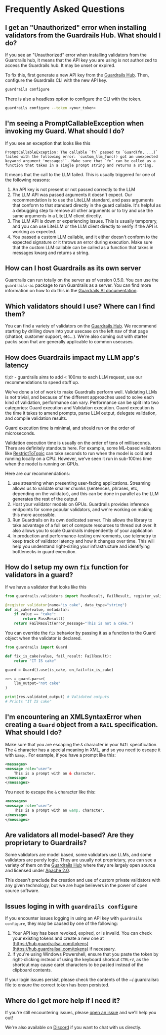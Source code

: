 # Frequently Asked Questions

## I get an "Unauthorized" error when installing validators from the Guardrails Hub. What should I do?

If you see an "Unauthorized" error when installing validators from the Guardrails hub, it means that the API key you are using is not authorized to access the Guardrails hub. It may be unset or expired. 

To fix this, first generate a new API key from the [Guardrails Hub](https://hub.guardrailsai.com/keys). Then, configure the Guardrails CLI with the new API key.

```bash
guardrails configure
```

There is also a headless option to configure the CLI with the token.

```bash
guardrails configure --token <your_token>
```

## I'm seeing a PromptCallableException when invoking my Guard. What should I do?

If you see an exception that looks like this

```
PromptCallableException: The callable `fn` passed to `Guard(fn, ...)` failed with the following error: `custom_llm_func() got an unexpected keyword argument 'messages'`. Make sure that `fn` can be called as a function that takes in a single prompt string and returns a string.
```

It means that the call to the LLM failed. This is usually triggered for one of the following reasons:

1. An API key is not present or not passed correctly to the LLM
1. The LLM API was passed arguments it doesn't expect. Our recommendation is to use the LiteLLM standard, and pass arguments that conform to that standard directly in the guard callable. It's helpful as a debugging step to remove all other arguments or to try and use the same arguments in a LiteLLM client directly.
1. The LLM API is down or experiencing issues. This is usually temporary, and you can use LiteLLM or the LLM client directly to verify if the API is working as expected.
1. You passed a custom LLM callable, and it either doesn't conform to the expected signature or it throws an error during execution. Make sure that the custom LLM callable can be called as a function that takes in messages kwarg and returns a string.

## How can I host Guardrails as its own server

Guardrails can run totally on the server as of version 0.5.0. You can use the `guardrails-ai` package to run Guardrails as a server. You can find more information on how to do this in the [Guardrails AI documentation](https://docs.guardrails.ai/guardrails_ai/installation).

## Which validators should I use? Where can I find them?

You can find a variety of validators on the [Guardrails Hub](https://hub.guardrailsai.com). We recommend starting by drilling down into your usecase on the left nav of that page (chatbot, customer support, etc...). We're also coming out with starter packs soon that are generally applicable to common usecases.

## How does Guardrails impact my LLM app's latency

tl;dr - guardrails aims to add < 100ms to each LLM request, use our recommendations to speed stuff up.

We've done a lot of work to make Guardrails perform well. Validating LLMs is not trivial, and because of the different approaches used to solve each kind of validation, performance can vary. Performance can be split into two categories: Guard execution and Validation execution. Guard execution is the time it takes to amend prompts, parse LLM output, delegate validation, and compile validation results. 

Guard execution time is minimal, and should run on the order of microseconds.

Validation execution time is usually on the order of tens of milliseconds. There are definitely standouts here. For example, some ML-based validators like [RestrictToTopic](https://hub.guardrailsai.com/validator/tryolabs/restricttotopic) can take seconds to run when the model is cold and running locally on a CPU. However, we've seen it run in sub-100ms time when the model is running on GPUs.

Here are our recommendations:

1. use streaming when presenting user-facing applications. Streaming allows us to validate smaller chunks (sentences, phrases, etc, depending on the validator), and this can be done in parallel as the LLM generates the rest of the output
1. Host your validator models on GPUs. Guardrails provides inference endpoints for some popular validators, and we're working on making this more accessible.
1. Run Guardrails on its own dedicated server. This allows the library to take advantage of a full set of compute resources to thread out over. It also allows you to scale Guardrails independently of your application
1. In production and performance-testing environments, use telemetry to keep track of validator latency and how it changes over time. This will help you understand right-sizing your infrastructure and identifying bottlenecks in guard execution.

## How do I setup my own `fix` function for validators in a guard?

If we have a validator that looks like this
```python
from guardrails.validators import PassResult, FailResult, register_validator

@register_validator(name="is_cake", data_type="string")
def is_cake(value, metadata):
    if value == "cake":
        return PassResult()
    return FailResult(error_message="This is not a cake.")
```

You can override the `fix` behavior by passing it as a function to the Guard object when the validator is declared.

```python
from guardrails import Guard

def fix_is_cake(value, fail_result: FailResult):
    return "IT IS cake"

guard = Guard().use(is_cake, on_fail=fix_is_cake)

res = guard.parse(
    llm_output="not cake"
)

print(res.validated_output) # Validated outputs
# Prints "IT IS cake"
```

## I'm encountering an XMLSyntaxError when creating a `Guard` object from a `RAIL` specification. What should I do?

Make sure that you are escaping the `&` character in your `RAIL` specification. The `&` character has a special meaning in XML, and so you need to escape it with `&amp;`. For example, if you have a prompt like this:

```xml
<messages>
<message role="user">
    This is a prompt with an & character.
</message>
</messages>
```

You need to escape the `&` character like this:

```xml
<messages>
<message role="user">
    This is a prompt with an &amp; character.
</message>
</messages>
```

## Are validators all model-based? Are they proprietary to Guardrails?

Some validators are model based, some validators use LLMs, and some validators are purely logic. They are usually not proprietary, you can see a variety of them on the [Guardrails Hub](https://hub.guardrailsai.com) where they are largely open source and licensed under [Apache 2.0](https://www.apache.org/licenses/LICENSE-2.0).

This doesn't preclude the creation and use of custom private validators with any given technology, but we are huge believers in the power of open source software.

## Issues loging in with `guardrails configure`

If you encounter issues logging in using an API key with `guardrails configure`, they may be caused by one of the following:

1. Your API key has been revoked, expired, or is invalid. You can check your existing tokens and create a new one at [https://hub.guardrailsai.com/tokens](https://hub.guardrailsai.com/tokens) if necessary.
2. If you're using Windows Powershell, ensure that you paste the token by right-clicking instead of using the keyboard shortcut `CTRL+V`, as the shortcut may cause caret characters to be pasted instead of the clipboard contents.

If your login issues persist, please check the contents of the ~/.guardrailsrc file to ensure the correct token has been persisted.

## Where do I get more help if I need it?

If you're still encountering issues, please [open an issue](https://github.com/guardrails-ai/guardrails/issues/new) and we'll help you out!

We're also available on [Discord](https://discord.gg/U9RKkZSBgx) if you want to chat with us directly.
